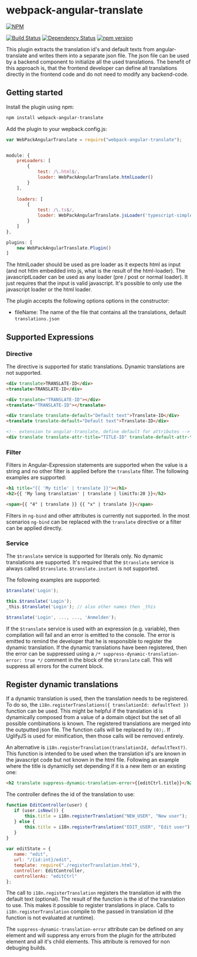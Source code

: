 # webpack-angular-translate

[![NPM](https://nodei.co/npm/webpack-angular-translate.png?downloads=true&downloadRank=true&stars=true)](https://nodei.co/npm/webpack-angular-translate/)

[![Build Status](https://travis-ci.org/DatenMetzgerX/webpack-angular-translate.svg?branch=master)](https://travis-ci.org/DatenMetzgerX/webpack-angular-translate)
[![Dependency Status](https://gemnasium.com/DatenMetzgerX/webpack-angular-translate.svg)](https://gemnasium.com/DatenMetzgerX/webpack-angular-translate)
[![npm version](https://badge.fury.io/js/webpack-angular-translate.svg)](http://badge.fury.io/js/webpack-angular-translate)

This plugin extracts the translation id's and default texts from angular-translate and writes them into a separate json file. 
The json file can be used by a backend component to initialize all the used translations. The benefit of this approach is, 
that the frontend developer can define all translations directly in the frontend code and do not need to modify any backend-code.

## Getting started

Install the plugin using npm:

```bash
npm install webpack-angular-translate
```

Add the plugin to your wepback.config.js:


```js
var WebPackAngularTranslate = require("webpack-angular-translate");


module: {
	preLoaders: [
		{
            test: /\.html$/,
            loader: WebPackAngularTranslate.htmlLoader()
        }
	],
	
	loaders: [
	    {   
            test: /\.ts$/,
            loader: WebPackAngularTranslate.jsLoader('typescript-simple-loader')
        }
	]
},

plugins: [
	new WebPackAngularTranslate.Plugin()
]
```

The htmlLoader should be used as pre loader as it expects html as input (and not htlm embedded into js, what is the result of the html-loader). 
The javascriptLoader can be used as any loader (pre / post or normal loader). It just requires that the input is valid javascript. 
It's possible to only use the javascript loader or the html loader. 

The plugin accepts the following options options in the constructor: 

* fileName: The name of the file that contains all the translations, default `translations.json`

## Supported Expressions

### Directive
The directive is supported for static translations. Dynamic translations are not supported.

```html
<div translate>TRANSLATE-ID</div>
<translate>TRANSLATE-ID</div>

<div translate="TRANSLATE-ID"></div>
<translate="TRANSLATE-ID"></translate>

<div translate translate-default="Default text">Translate-ID</div>
<translate translate-default="Default text">Translate-ID</div>

<!-- extension to angular-translate, define default for attributes -->
<div translate translate-attr-title="TITLE-ID" translate-default-attr-title="Default for title attr" />
```

 
### Filter
Filters in Angular-Expression statements are supported when the value is a string and no other filter is applied before the `translate` filter. 
The following examples are supported:

```html
<h1 title="{{ 'My title' | translate }}"></h1>
<h2>{{ 'My long translation' | translate | limitTo:20 }}</h2>

<span>{{ "4" | translate }} {{ "x" | translate }}</span>
```

Filters in `ng-bind` and other attributes is currently not supported. In the most scenarios `ng-bind` can be replaced 
with the `translate` directive or a filter can be applied directly.


### Service
The `$translate` service is supported for literals only. No dynamic translations are supported. It's required
that the `$translate` service is always called `$translate`. `$translate.instant` is not supported.

The following examples are supported:

```js
$translate('Login');

this.$translate('Login');
_this.$translate('Login'); // also other names then _this

$translate('Login', ..., ..., 'Anmelden');
```

If the `$translate` service is used with an expression (e.g. variable), then compilation will fail and an error is emitted 
to the console. The error is emitted to remind the developer that he is responsible to register the dynamic translation. 
If the dynamic translations have been registered, then the error can be suppressed using a `/* suppress-dynamic-translation-error: true */`
comment in the block of the `$translate` call. This will suppress all errors for the current block.
 
 
## Register dynamic translations
If a dynamic translation is used, then the translation needs to be registered. To do so, the `i18n.registerTranslations({ translationId: defaultText })` function
can be used. This might be helpful if the translation id is dynamically composed from a value of a domain object but the set of all possible combinations is known. 
The registered translations are merged into the outputted json file. The function calls will be replaced by `(0);`. If 
UglifyJS is used for minification, then those calls will be removed entirely. 

An alternative is `i18n.registerTranslation(translationId, defaultText?)`. This function is intended to be used when the 
translation id's are known in the javascript code but not known in the html file. Following an example where the title 
is dynamiclly set depending if it is a new item or an existing one:

```html
<h2 translate suppress-dynamic-translation-error>{{editCtrl.title}}</h2>
```

The controller defines the id of the translation to use:

 ```js
 function EditController(user) {
 	if (user.isNew()) {
    	this.title = i18n.registerTranslation("NEW_USER", "New user");
    } else {
    	this.title = i18n.registerTranslation("EDIT_USER", "Edit user");
	}
}
      
var editState = {
	name: "edit",
    url: "/{id:int}/edit",
    template: require("./registerTranslation.html"),
    controller: EditController,
    controllerAs: "editCtrl"
};
 ```
 
 The call to `i18n.registerTranslation` registers the translation id with the default text (optional). The result of the 
 function is the id of the translation to use. This makes it possible to register translations in place. Calls to `i18n.registerTranslation` 
 compile to the passed in translation id (the function is not evaluated at runtime).
 
 The `suppress-dynamic-translation-error` attribute can be defined on any element and will suppress any errors from the plugin
 for the attributed element and all it's child elements. This attribute is removed for non debuging builds.
